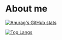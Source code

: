 # About me

[![Anurag's GitHub stats](https://github-readme-stats.vercel.app/api?username=kmanjt&count_private=true)](https://github.com/anuraghazra/github-readme-stats)

[![Top Langs](https://github-readme-stats.vercel.app/api/top-langs/?username=kmanjt)](https://github.com/anuraghazra/github-readme-stats)
